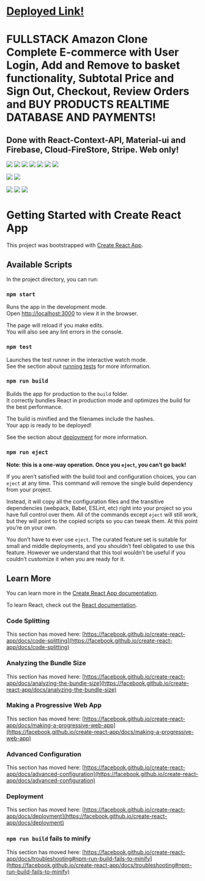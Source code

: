 # [Deployed Link!](https://clone-e21b2.web.app/)
# FULLSTACK Amazon Clone Complete E-commerce with User Login, Add and Remove to basket functionality, Subtotal Price and Sign Out, Checkout, Review Orders and BUY PRODUCTS REALTIME DATABASE AND PAYMENTS! 
## Done with React-Context-API, Material-ui and Firebase, Cloud-FireStore, Stripe. Web only!
![](https://github.com/CalvinJamesHeath/FullStack_AmazonClone/blob/main/Images/home.jpg?raw=true)
![](https://github.com/CalvinJamesHeath/FullStack_AmazonClone/blob/main/Images/home1.jpg)
![](https://github.com/CalvinJamesHeath/FullStack_AmazonClone/blob/main/Images/home2.jpg)
![](https://github.com/CalvinJamesHeath/FullStack_AmazonClone/blob/main/Images/home3.jpg)
![](https://github.com/CalvinJamesHeath/FullStack_AmazonClone/blob/main/Images/stripe.jpg)
![](https://github.com/CalvinJamesHeath/FullStack_AmazonClone/blob/main/Images/firebase.jpg)
![](https://github.com/CalvinJamesHeath/FullStack_AmazonClone/blob/main/Images/checkout1.jpg)


![](https://github.com/CalvinJamesHeath/FullStack_AmazonClone/blob/main/Images/orders.jpg)
![](https://github.com/CalvinJamesHeath/FullStack_AmazonClone/blob/main/Images/orderTotal.jpg)

![](https://github.com/CalvinJamesHeath/FullStack_AmazonClone/blob/main/Images/checkout.jpg)
![](https://github.com/CalvinJamesHeath/FullStack_AmazonClone/blob/main/Images/signIn.jpg)
![](https://github.com/CalvinJamesHeath/FullStack_AmazonClone/blob/main/Images/user.jpg)




















# Getting Started with Create React App

This project was bootstrapped with [Create React App](https://github.com/facebook/create-react-app).

## Available Scripts

In the project directory, you can run:

### `npm start`

Runs the app in the development mode.\
Open [http://localhost:3000](http://localhost:3000) to view it in the browser.

The page will reload if you make edits.\
You will also see any lint errors in the console.

### `npm test`

Launches the test runner in the interactive watch mode.\
See the section about [running tests](https://facebook.github.io/create-react-app/docs/running-tests) for more information.

### `npm run build`

Builds the app for production to the `build` folder.\
It correctly bundles React in production mode and optimizes the build for the best performance.

The build is minified and the filenames include the hashes.\
Your app is ready to be deployed!

See the section about [deployment](https://facebook.github.io/create-react-app/docs/deployment) for more information.

### `npm run eject`

**Note: this is a one-way operation. Once you `eject`, you can’t go back!**

If you aren’t satisfied with the build tool and configuration choices, you can `eject` at any time. This command will remove the single build dependency from your project.

Instead, it will copy all the configuration files and the transitive dependencies (webpack, Babel, ESLint, etc) right into your project so you have full control over them. All of the commands except `eject` will still work, but they will point to the copied scripts so you can tweak them. At this point you’re on your own.

You don’t have to ever use `eject`. The curated feature set is suitable for small and middle deployments, and you shouldn’t feel obligated to use this feature. However we understand that this tool wouldn’t be useful if you couldn’t customize it when you are ready for it.

## Learn More

You can learn more in the [Create React App documentation](https://facebook.github.io/create-react-app/docs/getting-started).

To learn React, check out the [React documentation](https://reactjs.org/).

### Code Splitting

This section has moved here: [https://facebook.github.io/create-react-app/docs/code-splitting](https://facebook.github.io/create-react-app/docs/code-splitting)

### Analyzing the Bundle Size

This section has moved here: [https://facebook.github.io/create-react-app/docs/analyzing-the-bundle-size](https://facebook.github.io/create-react-app/docs/analyzing-the-bundle-size)

### Making a Progressive Web App

This section has moved here: [https://facebook.github.io/create-react-app/docs/making-a-progressive-web-app](https://facebook.github.io/create-react-app/docs/making-a-progressive-web-app)

### Advanced Configuration

This section has moved here: [https://facebook.github.io/create-react-app/docs/advanced-configuration](https://facebook.github.io/create-react-app/docs/advanced-configuration)

### Deployment

This section has moved here: [https://facebook.github.io/create-react-app/docs/deployment](https://facebook.github.io/create-react-app/docs/deployment)

### `npm run build` fails to minify

This section has moved here: [https://facebook.github.io/create-react-app/docs/troubleshooting#npm-run-build-fails-to-minify](https://facebook.github.io/create-react-app/docs/troubleshooting#npm-run-build-fails-to-minify)

